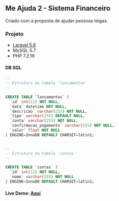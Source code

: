 ## Me Ajuda 2 - Sistema Financeiro

Criado com a proposta de ajudar pessoas leigas.

### Projeto

- [Laravel 5.6](https://laravel.com/docs/5.6)
- MySQL 5.7
- PHP 7.2.19

#### DB SQL

```sql
--
-- Estrutura da tabela `lancamentos`
--

CREATE TABLE `lancamentos` (
  `id` int(11) NOT NULL,
  `data` datetime NOT NULL,
  `descricao` varchar(255) NOT NULL,
  `tipo` varchar(255) DEFAULT NULL,
  `conta` varchar(255) NOT NULL,
  `confirmacao_pagamento` varchar(255) NOT NULL,
  `valor` float NOT NULL
) ENGINE=InnoDB DEFAULT CHARSET=latin1;
```

```sql

--
-- Estrutura da tabela `contas`
--

CREATE TABLE `contas` (
  `id` int(11) NOT NULL,
  `nome` varchar(255) NOT NULL
) ENGINE=InnoDB DEFAULT CHARSET=latin1;

```
#### Live Demo: [Aqui](http://165.227.94.2/)